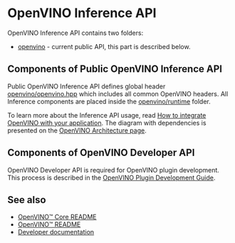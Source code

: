 # OpenVINO Inference API

OpenVINO Inference API contains two folders:
 * [openvino](../include/openvino/) - current public API, this part is described below.

## Components of Public OpenVINO Inference API

Public OpenVINO Inference API defines global header [openvino/openvino.hpp](../include/openvino/openvino.hpp) which includes all common OpenVINO headers.
All Inference components are placed inside the [openvino/runtime](../include/openvino/runtime) folder.

To learn more about the Inference API usage, read [How to integrate OpenVINO with your application](https://docs.openvino.ai/2024/openvino-workflow/running-inference/integrate-openvino-with-your-application.html).
The diagram with dependencies is presented on the [OpenVINO Architecture page](../../docs/architecture.md#openvino-inference-pipeline).

## Components of OpenVINO Developer API

OpenVINO Developer API is required for OpenVINO plugin development. This process is described in the [OpenVINO Plugin Development Guide](https://docs.openvino.ai/2024/documentation/openvino-extensibility/openvino-plugin-library.html).

## See also
 * [OpenVINO™ Core README](../README.md)
 * [OpenVINO™ README](../../../README.md)
 * [Developer documentation](../../../docs/dev/index.md)

